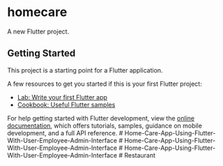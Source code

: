 # homecare

A new Flutter project.

## Getting Started

This project is a starting point for a Flutter application.

A few resources to get you started if this is your first Flutter project:

- [Lab: Write your first Flutter app](https://docs.flutter.dev/get-started/codelab)
- [Cookbook: Useful Flutter samples](https://docs.flutter.dev/cookbook)

For help getting started with Flutter development, view the
[online documentation](https://docs.flutter.dev/), which offers tutorials,
samples, guidance on mobile development, and a full API reference.
#   H o m e - C a r e - A p p - U s i n g - F l u t t e r - W i t h - U s e r - E m p l o y e e - A d m i n - I n t e r f a c e  
 #   H o m e - C a r e - A p p - U s i n g - F l u t t e r - W i t h - U s e r - E m p l o y e e - A d m i n - I n t e r f a c e  
 #   H o m e - C a r e - A p p - U s i n g - F l u t t e r - W i t h - U s e r - E m p l o y e e - A d m i n - I n t e r f a c e  
 #   R e s t a u r a n t  
 